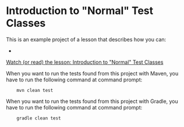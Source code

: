 # Introduction to "Normal" Test Classes

This is an example project of a lesson that describes how you can:

* 

[Watch (or read) the lesson: Introduction to "Normal" Test Classes](https://www.cleantestautomation.com/lessons/introduction-to-normal-test-classes/)

When you want to run the tests found from this project with Maven, you have to run the
following command at command prompt:

        mvn clean test

When you want to run the tests found from this project with Gradle, you have to run the
following command at command prompt: 

        gradle clean test